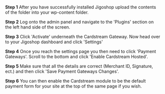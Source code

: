 **Step 1**
After you have successfully installed Jigoshop upload the contents of the folder into your wp-content folder.

**Step 2**
Log onto the admin panel and navigate to the 'Plugins' section on the left hand side of the screen.

**Step 3**
Click 'Activate' underneath the Cardstream Gateway. Now head over to your Jigoshop dashboard and click 'Settings'

**Step 4**
Once you reach the settings page you then need to click 'Payment Gateways'. Scroll to the bottom and click 'Enable Cardstream Hosted'.

**Step 5**
Make sure that all the details are correct (Merchant ID, Signature, ect.) and then click 'Save Payment Gateways Changes'.

**Step 6**
You can then enable the Cardstream module to be the default payment form for your site at the top of the same page if you wish.